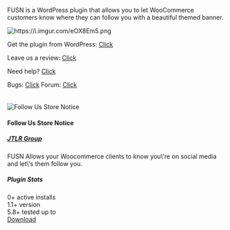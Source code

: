 FUSN is a WordPress plugin that allows you to let WooCommerce customers know where they can follow you with a beautiful themed banner.  

<img src="https://i.imgur.com/eOX8Em5.png" alt="https://i.imgur.com/eOX8Em5.png" />

Get the plugin from WordPress: <a href="https://wordpress.org/plugins/follow-us-store-notice/">Click</a>

Leave us a review: <a href="https://wordpress.org/plugins/follow-us-store-notice/#reviews">Click</a>

Need help? <a href="https://wordpress.org/support/plugin/follow-us-store-notice/">Click</a>

Bugs: <a href="https://github.com/JTLR-Group/FUSN/discussions/categories/bugs">Click</a>
Forum: <a href="https://github.com/JTLR-Group/FUSN/discussions">Click</a>

<div class="wp-block-themeisle-blocks-plugin-cards">
				<div class="wp-block-themeisle-blocks-plugin-cards-wrapper">
					<div class="wp-block-themeisle-blocks-plugin-cards-header">
						<div class="wp-block-themeisle-blocks-plugin-cards-main">
							<div class="wp-block-themeisle-blocks-plugin-cards-logo">
								<img src="https://ps.w.org/follow-us-store-notice/assets/icon-256x256.png?rev=2591803" alt="Follow Us Store Notice" title="Follow Us Store Notice">
							</div>
							<div class="wp-block-themeisle-blocks-plugin-cards-info">
								<h4>Follow Us Store Notice</h4>
								<h5><a href="https://jtlrgroup.cf">JTLR Group</a></h5>
							</div>
							<div class="wp-block-themeisle-blocks-plugin-cards-ratings">
								<span class="star-full"></span><span class="star-full"></span><span class="star-full"></span><span class="star-full"></span><span class="star-full"></span>
							</div>
						</div>
					</div>
					<div class="wp-block-themeisle-blocks-plugin-cards-details">
						<div class="wp-block-themeisle-blocks-plugin-cards-description">FUSN Allows your Woocommerce clients to know you\'re on social media and let\'s them follow you.</div>
						<div class="wp-block-themeisle-blocks-plugin-cards-stats">
							<h5>Plugin Stats</h5>
							<div class="wp-block-themeisle-blocks-plugin-cards-stats-list">
								<div class="wp-block-themeisle-blocks-plugin-cards-stat">
									<span class="wp-block-themeisle-blocks-plugin-cards-text-large">0+</span>
									active installs
								</div>
								<div class="wp-block-themeisle-blocks-plugin-cards-stat">
									<span class="wp-block-themeisle-blocks-plugin-cards-text-large">1.1+</span>
									version
								</div>
								<div class="wp-block-themeisle-blocks-plugin-cards-stat">
									<span class="wp-block-themeisle-blocks-plugin-cards-text-large">5.8+</span>
									tested up to
								</div>
							</div>
						</div>
					</div>
					<div class="wp-block-themeisle-blocks-plugin-cards-download">
						<a href="https://downloads.wordpress.org/plugin/follow-us-store-notice.zip">Download</a>
					</div>
				</div>
			</div>
			
<style> 
	.wp-block-themeisle-blocks-plugin-cards {
    padding: 20px 0;
}
	</style>
